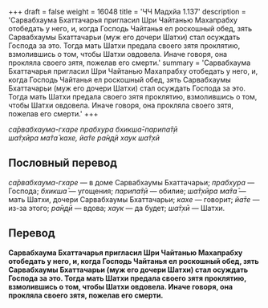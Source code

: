 +++
draft = false
weight = 16048
title = 'ЧЧ Мадхйа 1.137'
description = 'Сарвабхаума Бхаттачарья пригласил Шри Чайтанью Махапрабху отобедать у него, и, когда Господь Чайтанья ел роскошный обед, зять Сарвабхаумы Бхаттачарьи (муж его дочери Шатхи) стал осуждать Господа за это. Тогда мать Шатхи предала своего зятя проклятию, взмолившись о том, чтобы Шатхи овдовела. Иначе говоря, она прокляла своего зятя, пожелав его смерти.'
summary = 'Сарвабхаума Бхаттачарья пригласил Шри Чайтанью Махапрабху отобедать у него, и, когда Господь Чайтанья ел роскошный обед, зять Сарвабхаумы Бхаттачарьи (муж его дочери Шатхи) стал осуждать Господа за это. Тогда мать Шатхи предала своего зятя проклятию, взмолившись о том, чтобы Шатхи овдовела. Иначе говоря, она прокляла своего зятя, пожелав его смерти.'
+++

_са̄рвабхаума-гхаре прабхура бхикша̄-парипа̄т̣ӣ  
ша̄т̣хӣра ма̄та̄ кахе, йа̄те ра̄н̣д̣ӣ хаук ша̄т̣хӣ_

## Пословный перевод

_са̄рвабхаума_\-_гхаре_ — в доме Сарвабхаумы Бхаттачарьи; _прабхура_ — Господа; _бхикша̄_ — угощения; _парипа̄т̣ӣ_ — обилие; _ша̄т̣хӣра_ _ма̄та̄_ — мать Шатхи, дочери Сарвабхаумы Бхаттачарьи; _кахе_ — говорит; _йа̄те_ — из-за этого; _ра̄н̣д̣ӣ_ — вдова; _хаук_ — да будет; _ша̄т̣хӣ_ — Шатхи.

## Перевод

**Сарвабхаума Бхаттачарья пригласил Шри Чайтанью Махапрабху отобедать у него, и, когда Господь Чайтанья ел роскошный обед, зять Сарвабхаумы Бхаттачарьи (муж его дочери Шатхи) стал осуждать Господа за это. Тогда мать Шатхи предала своего зятя проклятию, взмолившись о том, чтобы Шатхи овдовела. Иначе говоря, она прокляла своего зятя, пожелав его смерти.**
